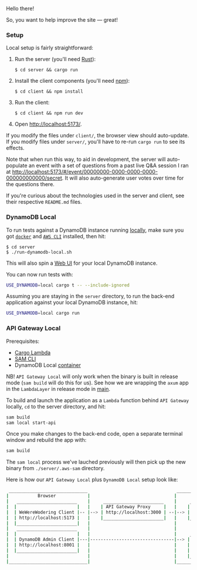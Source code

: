 Hello there!

So, you want to help improve the site — great!

### Setup

Local setup is fairly straightforward:

1. Run the server (you'll need [Rust](https://www.rust-lang.org/)):
   ```console
   $ cd server && cargo run
   ```
2. Install the client components (you'll need [npm](https://www.npmjs.com/)):
   ```console
   $ cd client && npm install
   ```
3. Run the client:
   ```console
   $ cd client && npm run dev
   ```
4. Open <http://localhost:5173/>.

If you modify the files under `client/`, the browser view should
auto-update. If you modify files under `server/`, you'll have to re-run
`cargo run` to see its effects.

Note that when run this way, to aid in development, the server will
auto-populate an event with a set of questions from a past live Q&A
session I ran at
<http://localhost:5173/#/event/00000000-0000-0000-0000-000000000000/secret>.
It will also auto-generate user votes over time for the questions there.

If you're curious about the technologies used in the server and client,
see their respective `README.md` files.

### DynamoDB Local

To run tests against a DynamoDB instance running [locally](https://docs.aws.amazon.com/amazondynamodb/latest/developerguide/DynamoDBLocal.html), make sure
you got [`docker`](https://docs.docker.com/engine/install/) and
[`AWS CLI`](https://docs.aws.amazon.com/cli/latest/userguide/getting-started-install.html#getting-started-install-instructions) installed, then hit:

```console
$ cd server
$ ./run-dynamodb-local.sh
```

This will also spin a [Web UI](https://github.com/aaronshaf/dynamodb-admin?tab=readme-ov-file)
for your local DynamoDB instance.

You can now run tests with:

```sh
USE_DYNAMODB=local cargo t -- --include-ignored
```

Assuming you are staying in the `server` directory, to run the back-end application against
your local DynamoDB instance, hit:

```sh
USE_DYNAMODB=local cargo run
```

### API Gateway Local

Prerequisites:

- [Cargo Lambda](https://www.cargo-lambda.info/guide/installation.html#binary-releases)
- [SAM CLI](https://docs.aws.amazon.com/serverless-application-model/latest/developerguide/install-sam-cli.html)
- DynamoDB Local [container](#backend-with-dynamodb-local)

NB! `API Gateway Local` will only work when the binary is built in release mode (`sam build` will do this for us).
See how we are wrapping the `axum` app in the `LambdaLayer` in release mode in [main](./server/src/main.rs).

To build and launch the application as a `Lambda` function behind `API Gateway` locally, `cd` to the server
directory, and hit:

```sh
sam build
sam local start-api
```

Once you make changes to the back-end code, open a separate terminal window and rebuild the app with:

```sh
sam build
```

The `sam local` process we've lauched previously will then pick up the new binary from `./server/.aws-sam` directory.

Here is how our `API Gateway Local` plus `DynamoDB Local` setup look like:

```sh
 ______________________________                                  _______________________________________________
|           Browser            |                                |       Docker Network: wewerewondering         |
|   _______________________    |     _______________________    |     __________________________________        |
|  |                       |   |    | API Gateway Proxy     |   |    | WeWereWondering Server Container |       |
|  | WeWereWodering Client |-- |--> | http://localhost:3000 | --|--> | ports: SAM assigns dynamically   | --|   |
|  | http://localhost:5173 |   |    |_______________________|   |    |__________________________________|   |   |
|  |_______________________|   |                                |                                           |   |
|   _______________________    |                                |                                           |   |
|  |                       |   |                                |     _____________________________         |   |
|  | DynamoDB Admin Client |---|--------------------------------|--> | DynamoDB Local Container    |        |   |
|  | http://localhost:8001 |   |                                |    | ports: 127.0.0.1:8000:8000  |        |   |
|  |_______________________|   |                                |    | host: dynamodb-local        | <------|   |
|                              |                                |    |_____________________________|            |
|______________________________|                                |_______________________________________________|
```
